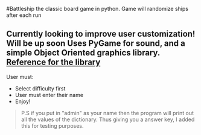 #Battleship the classic board game in python.
Game will randomize ships after each run

Currently looking to improve user customization! Will be up soon
Uses PyGame for sound, and a simple Object Oriented graphics library.
[Reference for the library](http://mcsp.wartburg.edu/zelle/python/)
---

User must:

* Select difficulty first 
* User must enter their name
* Enjoy!

>P.S if you put in "admin" as your name then the program will print out all the values of the dictionary. 
>Thus giving you a answer key, I added this for testing purposes.
